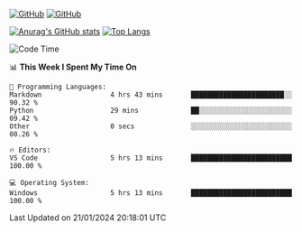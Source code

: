 [![GitHub](https://img.shields.io/github/followers/sharpxk?style=social)](https://github.com/sharpxk) [![GitHub](https://img.shields.io/github/stars/sharpxk?style=social)](https://github.com/sharpxk)

[![Anurag's GitHub stats](https://github-readme-stats-git-masterrstaa-rickstaa.vercel.app/api?username=sharpxk&hide=contribs,prs,issues&show_icons=true&theme=tokyonight)](https://github.com/anuraghazra/github-readme-stats)
[![Top Langs](https://github-readme-stats-git-masterrstaa-rickstaa.vercel.app/api/top-langs/?username=sharpxk&layout=compact&theme=tokyonight)](https://github.com/anuraghazra/github-readme-stats)

<!--START_SECTION:waka-->
![Code Time](http://img.shields.io/badge/Code%20Time-412%20hrs%2045%20mins-blue)

📊 **This Week I Spent My Time On** 

```text
💬 Programming Languages: 
Markdown                 4 hrs 43 mins       ███████████████████████░░   90.32 % 
Python                   29 mins             ██░░░░░░░░░░░░░░░░░░░░░░░   09.42 % 
Other                    0 secs              ░░░░░░░░░░░░░░░░░░░░░░░░░   00.26 % 

🔥 Editors: 
VS Code                  5 hrs 13 mins       █████████████████████████   100.00 % 

💻 Operating System: 
Windows                  5 hrs 13 mins       █████████████████████████   100.00 % 
```


 Last Updated on 21/01/2024 20:18:01 UTC
<!--END_SECTION:waka-->
